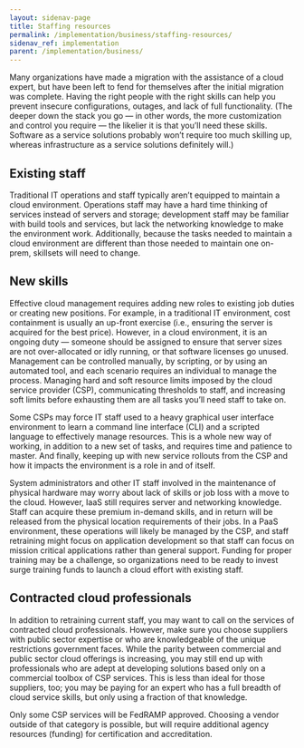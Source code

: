 ```yaml
---
layout: sidenav-page
title: Staffing resources
permalink: /implementation/business/staffing-resources/
sidenav_ref: implementation
parent: /implementation/business/
---
```

				
Many organizations have made a migration with the assistance of a cloud expert, but have been left to fend for themselves after the initial migration was complete. Having the right people with the right skills can help you prevent insecure configurations, outages, and lack of full functionality. (The deeper down the stack you go — in other words, the more customization and control you require — the likelier it is that you’ll need these skills. Software as a service solutions probably won’t require too much skilling up, whereas infrastructure as a service solutions definitely will.)

## Existing staff

Traditional IT operations and staff typically aren’t equipped to maintain a cloud environment. Operations staff may have a hard time thinking of services instead of servers and storage; development staff may be familiar with build tools and services, but lack the networking knowledge to make the environment work. Additionally, because the tasks needed to maintain a cloud environment are different than those needed to maintain one on-prem, skillsets will need to change.

## New skills

Effective cloud management requires adding new roles to existing job duties or creating new positions. For example, in a traditional IT environment, cost containment is usually an up-front exercise (i.e., ensuring the server is acquired for the best price). However, in a cloud environment, it is an ongoing duty — someone should be assigned to ensure that server sizes are not over-allocated or idly running, or that software licenses go unused. Management can be controlled manually, by scripting, or by using an automated tool, and each scenario requires an individual to manage the process. Managing hard and soft resource limits imposed by the cloud service provider (CSP), communicating thresholds to staff, and increasing soft limits before exhausting them are all tasks you’ll need staff to take on.

Some CSPs may force IT staff used to a heavy graphical user interface environment to learn a command line interface (CLI) and a scripted language to effectively manage resources. This is a whole new way of working, in addition to a new set of tasks, and requires time and patience to master. And finally, keeping up with new service rollouts from the CSP and how it impacts the environment is a role in and of itself. 

System administrators and other IT staff involved in the maintenance of physical hardware may worry about lack of skills or job loss with a move to the cloud. However, IaaS still requires server and networking knowledge. Staff can acquire these premium in-demand skills, and in return will be released from the physical location requirements of their jobs. In a PaaS environment, these operations will likely be managed by the CSP, and staff retraining might focus on application development so that staff can focus on mission critical applications rather than general support. Funding for proper training may be a challenge, so organizations need to be ready to invest surge training funds to launch a cloud effort with existing staff.

## Contracted cloud professionals

In addition to retraining current staff, you may want to call on the services of contracted cloud professionals. However, make sure you choose suppliers with public sector expertise or who are knowledgeable of the unique restrictions government faces. While the parity between commercial and public sector cloud offerings is increasing, you may still end up with professionals who are adept at developing solutions based only on a commercial toolbox of CSP services. This is less than ideal for those suppliers, too; you may be paying for an expert who has a full breadth of cloud service skills, but only using a fraction of that knowledge.

Only some CSP services will be FedRAMP approved. Choosing a vendor outside of that category is possible, but will require additional agency resources (funding) for certification and accreditation. 

